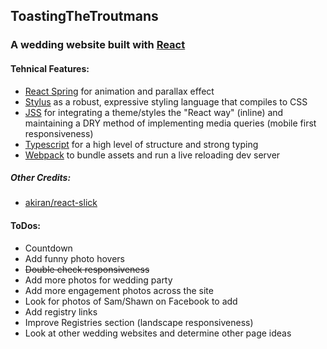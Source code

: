 ## ToastingTheTroutmans
### A wedding website built with [React](https://reactjs.org/)

#### Tehnical Features:
* [React Spring](https://github.com/drcmda/react-spring) for animation and parallax effect
* [Stylus](https://github.com/stylus/stylus) as a robust, expressive styling language that compiles to CSS
* [JSS](https://www.npmjs.com/package/react-jss) for integrating a theme/styles the "React way" (inline) and maintaining a DRY method of implementing media queries (mobile first responsiveness)
* [Typescript](https://www.typescriptlang.org/) for a high level of structure and strong typing
* [Webpack](https://webpack.js.org/) to bundle assets and run a live reloading dev server

##### Other Credits:
* [akiran/react-slick](https://github.com/akiran/react-slick)

#### ToDos:
* Countdown
* Add funny photo hovers
* ~~Double check responsiveness~~
* Add more photos for wedding party
* Add more engagement photos across the site
* Look for photos of Sam/Shawn on Facebook to add
* Add registry links
* Improve Registries section (landscape responsiveness)
* Look at other wedding websites and determine other page ideas
